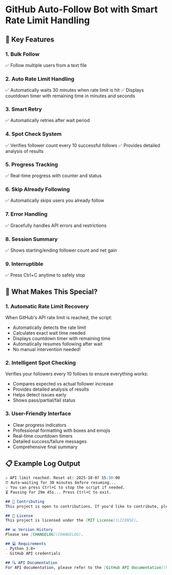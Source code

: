 # GitHub Auto-Follow Bot with Smart Rate Limit Handling

## 🌟 Key Features

### 1. Bulk Follow
✅ Follow multiple users from a text file

### 2. Auto Rate Limit Handling
✅ Automatically waits 30 minutes when rate limit is hit
✅ Displays countdown timer with remaining time in minutes and seconds

### 3. Smart Retry
✅ Automatically retries after wait period

### 4. Spot Check System
✅ Verifies follower count every 10 successful follows
✅ Provides detailed analysis of results

### 5. Progress Tracking
✅ Real-time progress with counter and status

### 6. Skip Already Following
✅ Automatically skips users you already follow

### 7. Error Handling
✅ Gracefully handles API errors and restrictions

### 8. Session Summary
✅ Shows starting/ending follower count and net gain

### 9. Interruptible
✅ Press Ctrl+C anytime to safely stop

## 🚀 What Makes This Special?

### 1. Automatic Rate Limit Recovery
When GitHub's API rate limit is reached, the script:
- Automatically detects the rate limit
- Calculates exact wait time needed
- Displays countdown timer with remaining time
- Automatically resumes following after wait
- No manual intervention needed!

### 2. Intelligent Spot Checking
Verifies your followers every 10 follows to ensure everything works:
- Compares expected vs actual follower increase
- Provides detailed analysis of results
- Helps detect issues early
- Shows pass/partial/fail status

### 3. User-Friendly Interface
- Clear progress indicators
- Professional formatting with boxes and emojis
- Real-time countdown timers
- Detailed success/failure messages
- Comprehensive final summary

## 📋 Example Log Output
```markdown
⚠️ API limit reached. Reset at: 2025-10-07 15:30:00
⏰ Auto-waiting for 30 minutes before resuming...
💡 You can press Ctrl+C to stop the script if needed.
⏳ Pausing for 29m 45s... Press Ctrl+C to exit.
```
```markdown
## 📄 Contributing
This project is open to contributions. If you'd like to contribute, please fork the repository and submit a pull request.
```
```markdown
## 🚀 License
This project is licensed under the [MIT License](LICENSE).
```
```markdown
## 📊 Version History
Please see [CHANGELOG](CHANGELOG).
```
```markdown
## 💻 Requirements
- Python 3.8+
- GitHub API credentials
```
```markdown
## 🔍 API Documentation
For API documentation, please refer to the [GitHub API documentation](https://docs.github.com/en/rest).